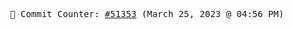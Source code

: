 <p align="center">
    <samp>
        📮 Commit Counter: <a href="https://github.com/Javascript-void0/Javascript-void0/commits/main">#51353</a> (March 25, 2023 @ 04:56 PM)
    </samp>
</p>